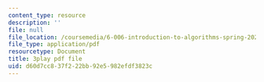```yaml
---
content_type: resource
description: ''
file: null
file_location: /coursemedia/6-006-introduction-to-algorithms-spring-2020/d60d7cc837f222bb92e5982efdf3823c_TDo3r5M1LNo.pdf
file_type: application/pdf
resourcetype: Document
title: 3play pdf file
uid: d60d7cc8-37f2-22bb-92e5-982efdf3823c
---
```

